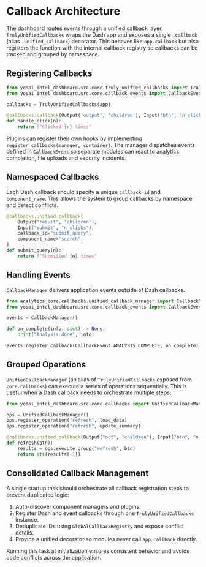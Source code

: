 # Callback Architecture

The dashboard routes events through a unified callback layer. `TrulyUnifiedCallbacks`
wraps the Dash app and exposes a single `.callback` (alias `.unified_callback`)
decorator. This behaves like `app.callback` but also registers the function with
the internal callback registry so callbacks can be tracked and grouped by
namespace.

## Registering Callbacks

```python
from yosai_intel_dashboard.src.core.truly_unified_callbacks import TrulyUnifiedCallbacks
from yosai_intel_dashboard.src.core.callback_events import CallbackEvent

callbacks = TrulyUnifiedCallbacks(app)

@callbacks.callback(Output('output', 'children'), Input('btn', 'n_clicks'))
def handle_click(n):
    return f"Clicked {n} times"
```

Plugins can register their own hooks by implementing `register_callbacks(manager, container)`.
The manager dispatches events defined in `CallbackEvent` so separate modules can
react to analytics completion, file uploads and security incidents.

## Namespaced Callbacks

Each Dash callback should specify a unique `callback_id` and `component_name`.
This allows the system to group callbacks by namespace and detect conflicts.

```python
@callbacks.unified_callback(
    Output("result", "children"),
    Input("submit", "n_clicks"),
    callback_id="submit_query",
    component_name="search",
)
def submit_query(n):
    return f"Submitted {n} times"
```

## Handling Events

`CallbackManager` delivers application events outside of Dash callbacks.

```python
from analytics_core.callbacks.unified_callback_manager import CallbackManager
from yosai_intel_dashboard.src.core.callback_events import CallbackEvent

events = CallbackManager()

def on_complete(info: dict) -> None:
    print("Analysis done", info)

events.register_callback(CallbackEvent.ANALYSIS_COMPLETE, on_complete)
```

## Grouped Operations

`UnifiedCallbackManager` (an alias of `TrulyUnifiedCallbacks` exposed from
`core.callbacks`) can execute a series of operations sequentially. This is
useful when a Dash callback needs to orchestrate multiple steps.


```python
from yosai_intel_dashboard.src.core.callbacks import UnifiedCallbackManager

ops = UnifiedCallbackManager()
ops.register_operation("refresh", load_data)
ops.register_operation("refresh", update_summary)

@callbacks.unified_callback(Output("out", "children"), Input("btn", "n_clicks"))
def refresh(btn):
    results = ops.execute_group("refresh", btn)
    return str(results[-1])
```

## Consolidated Callback Management

A single startup task should orchestrate all callback registration steps to prevent duplicated logic:

1. Auto-discover component managers and plugins.
2. Register Dash and event callbacks through one `TrulyUnifiedCallbacks` instance.
3. Deduplicate IDs using `GlobalCallbackRegistry` and expose conflict details.
4. Provide a unified decorator so modules never call `app.callback` directly.

Running this task at initialization ensures consistent behavior and avoids code conflicts across the application.
